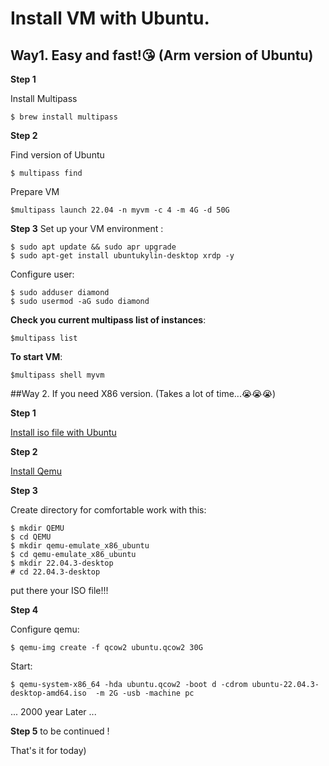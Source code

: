 # Install VM with Ubuntu. 

## Way1. Easy and fast!😘 (Arm version of Ubuntu)

**Step 1**

Install Multipass
```
$ brew install multipass
```

**Step 2** 

Find version of Ubuntu
``` 
$ multipass find
```

Prepare VM
```
$multipass launch 22.04 -n myvm -c 4 -m 4G -d 50G
```

**Step 3**
Set up your VM environment :

```
$ sudo apt update && sudo apr upgrade
$ sudo apt-get install ubuntukylin-desktop xrdp -y
```

Configure user:

```
$ sudo adduser diamond
$ sudo usermod -aG sudo diamond
```

**Check you current multipass list of instances**:

```
$multipass list
```

**To start VM**:

```
$multipass shell myvm
```


##Way 2. If you need X86 version. (Takes a lot of time...😭😭😭)

**Step 1**

[Install iso file with Ubuntu](https://ubuntu.com/download/desktop)

**Step 2**

[Install Qemu](https://github.com/NorthCapDiamond/Mac-users-life/blob/main/Install-Qemu.md)

**Step 3**

Create directory for comfortable work with this:

```
$ mkdir QEMU
$ cd QEMU
$ mkdir qemu-emulate_x86_ubuntu
$ cd qemu-emulate_x86_ubuntu
$ mkdir 22.04.3-desktop
# cd 22.04.3-desktop
```

put there your ISO file!!!

**Step 4**

Configure qemu:

```
$ qemu-img create -f qcow2 ubuntu.qcow2 30G
```

Start:

```
$ qemu-system-x86_64 -hda ubuntu.qcow2 -boot d -cdrom ubuntu-22.04.3-desktop-amd64.iso  -m 2G -usb -machine pc
```

... 2000 year Later ...

**Step 5**
to be continued !



That's it for today)
